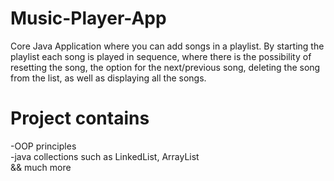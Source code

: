 # Music-Player-App
Core Java Application where you can add songs in a playlist. By starting the playlist each song is played in sequence, where there is the possibility of resetting the song, the option for the next/previous song, deleting the song from the list, as well as displaying all the songs.

# Project contains

-OOP principles <br>                                                                                                                                                   -java collections such as LinkedList, ArrayList<br>
&& much more

